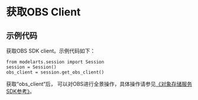 # 获取OBS Client<a name="modelarts_04_0214"></a>

## 示例代码<a name="zh-cn_topic_0173848866_section20261580353"></a>

获取OBS SDK client。示例代码如下：

```
from modelarts.session import Session
session = Session()
obs_client = session.get_obs_client()
```

获取“obs\_client“后， 可以对OBS进行全景操作，具体操作请参见[《对象存储服务SDK参考》](https://support.huaweicloud.com/sdk-python-devg-obs/zh-cn_topic_0119680901.html)。


